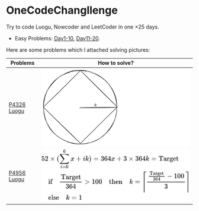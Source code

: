 # OneCodeChangllenge

Try to code Luogu, Nowcoder and LeetCoder in one $\times 25$ days.

- Easy Problems: [Day1-10](./Day1-10/), [Day11-20](./Day11-20/).

Here are some problems which I attached solving pictures:

|Problems|How to solve?|
|---|---|
|[P4326 Luogu](./Day1-10/Day1/P4326inLuogu.cpp)|![P4326 Solve](./Day1-10/Day1/P4326inLuogu.svg)|
|[P4956 Luogu](./Day22/P4956inLuogu.cpp)|![P4956 Solve](./Day22/P4956solve.svg)|
